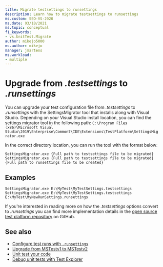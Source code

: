 ```yaml
---
title: Migrate testsettings to runsettings
description: Learn how to migrate testsettings to runsettings
ms.custom: SEO-VS-2020
ms.date: 03/18/2021
ms.topic: conceptual
f1_keywords:
- vs.UnitTest.Migrate
author: mikejo5000
ms.author: mikejo
manager: jmartens
ms.workload:
- multiple
---
```


# Upgrade from  *.testsettings* to *.runsettings*

You can upgrade your test configuration file from *.testsettings* to *.runsettings* with the SettingsMigrator tool that installs along with Visual Studio. Depending on your Visual Studio install location, you can find the settings migrator tool in the following path:
`C:\Program Files (x86)\Microsoft Visual Studio\2019\Enterprise\Common7\IDE\Extensions\TestPlatform\SettingsMigrator.exe`

In the correct directory location, you can run the tool with the format below:

```console
SettingsMigrator.exe {Full path to testsettings file to be migrated}
SettingsMigrator.exe {Full path to testsettings file to be migrated} {Full path to runsettings file to be created}
```

## Examples
```console
SettingsMigrator.exe E:\MyTest\MyTestSettings.testsettings
SettingsMigrator.exe E:\MyTest\MyTestSettings.testsettings E:\MyTest\MyNewRunSettings.runsettings
```

If you're interested in reading more on how the *.testsettings* options convert to *.runsettings* you can find more implementation details in the [open source test platform repository](https://github.com/microsoft/vstest-docs/blob/master/RFCs/0023-TestSettings-Deprecation.md#migration) on GitHub.

## See also

- [Configure test runs with `.runsettings`](../test/configure-unit-tests-by-using-a-dot-runsettings-file.md)
- [Upgrade from MSTestv1 to MSTestv2](../test/mstest-update-to-mstestv2.md)
- [Unit test your code](../test/unit-test-your-code.md)
- [Debug unit tests with Test Explorer](../test/debug-unit-tests-with-test-explorer.md)
